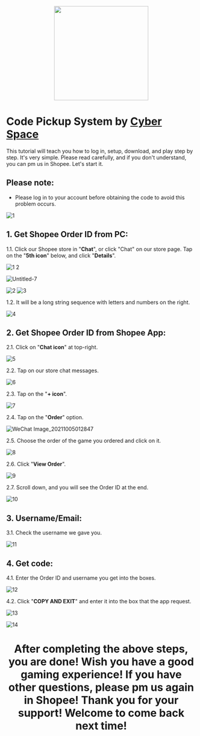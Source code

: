 <p align="center">
<img src="https://user-images.githubusercontent.com/91774682/135708227-fefb44fa-ae60-4d5b-8cdf-a68d30176e66.png" width="250" height="250">
</p>

# Code Pickup System by [Cyber Space](https://shopee.com.my/cyberspace1902)
This tutorial will teach you how to log in, setup, download, and play step by step. It's very simple. Please read carefully, and if you don't understand, you can pm us in Shopee. Let's start it.

## Please note:
* Please log in to your account before obtaining the code to avoid this problem occurs.

![1](https://user-images.githubusercontent.com/91774682/135890393-84031741-45ad-4ff8-88ac-5c8cca7913c5.png)


## 1. Get Shopee Order ID from PC: 

1.1. Click our Shopee store in "**Chat**", or click "Chat" on our store page. Tap on the "**5th icon**" below, and click "**Details**".

![1 2](https://user-images.githubusercontent.com/91774682/135895644-451d96fe-c47d-4c91-a12f-986e2df25f35.jpg)

![Untitled-7](https://user-images.githubusercontent.com/91774682/135895843-29f4131f-3df4-4fa6-a11f-bdffbc1fe5c9.jpg)

![2](https://user-images.githubusercontent.com/91774682/135895648-599c1b1d-fa67-4396-ab2f-1e3273c57d22.jpg)
![3](https://user-images.githubusercontent.com/91774682/135895635-4bfaf81b-c07b-47b5-9053-690cb055dd32.jpg)

1.2.  It will be a long string sequence with letters and numbers on the right.

![4](https://user-images.githubusercontent.com/91774682/135896119-c6acb5aa-a05c-49b9-9ee2-cf7ee423ef27.jpg)

## 2. Get Shopee Order ID from Shopee App:

2.1. Click on "**Chat icon**" at top-right.

![5](https://user-images.githubusercontent.com/91774682/135897727-8d203751-c0b0-4c5b-a954-0d7ae1d55b29.jpg)

2.2. Tap on our store chat messages.

![6](https://user-images.githubusercontent.com/91774682/135900319-49e0e8fd-6544-4535-8c24-56608c51db79.jpg)

2.3. Tap on the "**+ icon**".

![7](https://user-images.githubusercontent.com/91774682/135900349-9fc0d54f-065b-49ea-bdbd-60bedf5f41a3.jpg)

2.4. Tap on the "**Order**" option.

![WeChat Image_20211005012847](https://user-images.githubusercontent.com/91774682/135900396-6d02a7fb-8569-45a7-853b-5bdce1874a06.jpg)

2.5. Choose the order of the game you ordered and click on it.

![8](https://user-images.githubusercontent.com/91774682/135900419-f5f9cc36-b3b6-49da-89ee-c8612c5da69d.jpg)

2.6. Click "**View Order**".

![9](https://user-images.githubusercontent.com/91774682/135900444-97fa8864-47a4-49e0-8684-3c9e95c4ac1b.jpg)

2.7. Scroll down, and you will see the Order ID at the end.

![10](https://user-images.githubusercontent.com/91774682/135900463-ddf79865-98dd-4e58-b038-d8def189d669.jpg)

## 3. Username/Email:

3.1. Check the username we gave you.

![11](https://user-images.githubusercontent.com/91774682/135901294-e446ad52-d9d9-4b20-ae3f-b9158214aca7.jpg)


## 4. Get code:

4.1. Enter the Order ID and username you get into the boxes.

![12](https://user-images.githubusercontent.com/91774682/135902815-763477b9-c219-479b-98a0-e9501c08b17b.jpg) 

4.2. Click "**COPY AND EXIT**" and enter it into the box that the app request.

![13](https://user-images.githubusercontent.com/91774682/135902624-fd93227c-2c52-47e7-a380-6d9f9531c201.jpg)

![14](https://user-images.githubusercontent.com/91774682/135902627-b27e2673-db84-4580-bdb8-3477cddd0ae2.jpg)

<h2></h2>

<center> <h1>After completing the above steps, you are done! Wish you have a good gaming experience! If you have other questions, please pm us again in Shopee! Thank you for your support! Welcome to come back next time!</h1> </center>
